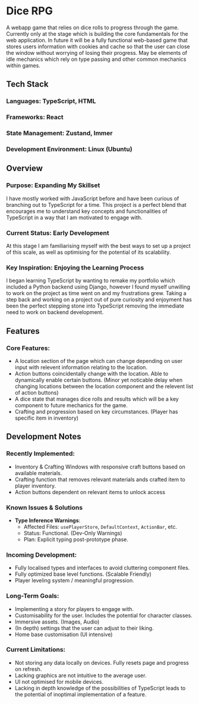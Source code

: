 # Dice RPG
A webapp game that relies on dice rolls to progress through the game. Currently only at the stage which is building the core fundamentals for the web application. In future it will be a fully functional web-based game that stores users information with cookies and cache so that the user can close the window without worrying of losing their progress. May be elements of idle mechanics which rely on type passing and other common mechanics within games.

## Tech Stack
### Languages: TypeScript, HTML
### Frameworks: React
### State Management: Zustand, Immer
### Development Environment: Linux (Ubuntu)

## Overview
### Purpose: Expanding My Skillset
I have mostly worked with JavaScript before and have been curious of branching out to TypeScript for a time. This project is a perfect blend that encourages me to understand key concepts and functionalities of TypeScript in a way that I am motivated to engage with.
### Current Status: Early Development
At this stage I am familiarising myself with the best ways to set up a project of this scale, as well as optimising for the potential of its scalability.
### Key Inspiration: Enjoying the Learning Process
I began learning TypeScript by wanting to remake my portfolio which included a Python backend using Django, however I found myself unwilling to work on the project as time went on and my frustrations grew. Taking a step back and working on a project out of pure curiosity and enjoyment has been the perfect stepping stone into TypeScript removing the immediate need to work on backend development.

## Features
### Core Features: 
- A location section of the page which can change depending on user input with relevent information relating to the location. 
- Action buttons coincidentally change with the location. Able to dynamically enable certain buttons. (Minor yet noticable delay when changing locations between the location component and the relevent list of action buttons)
- A dice state that manages dice rolls and results which will be a key component to future mechanics for the game.
- Crafting and progression based on key circumstances. (Player has specific item in inventory)


## Development Notes
### Recently Implemented:
- Inventory & Crafting Windows with responsive craft buttons based on available materials.
- Crafting function that removes relevant materials ands crafted item to player inventory.
- Action buttons dependent on relevant items to unlock access

### Known Issues & Solutions
- **Type Inference Warnings**: 
  - Affected Files: `usePlayerStore`, `DefaultContext`, `ActionBar`, etc.
  - Status: Functional. (Dev-Only Warnings)
  - Plan: Explicit typing post-prototype phase.

### Incoming Development:
- Fully localised types and interfaces to avoid cluttering component files.
- Fully optimized base level functions. (Scalable Friendly)
- Player leveling system / meaningful progression.

### Long-Term Goals:
- Implementing a story for players to engage with.
- Customisability for the user. Includes the potential for character classes.
- Immersive assets. (Images, Audio)
- (In depth) settings that the user can adjust to their liking.
- Home base customisation (UI intensive)

### Current Limitations:
- Not storing any data locally on devices. Fully resets page and progress on refresh.
- Lacking graphics are not intuitive to the average user.
- UI not optimised for mobile devices.
- Lacking in depth knowledge of the possibilities of TypeScript leads to the potential of inoptimal implementation of a feature.

<!-- ## Licence -->